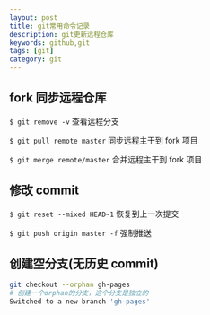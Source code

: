 ```yaml
---
layout: post
title: git常用命令记录
description: git更新远程仓库
keywords: github,git
tags: [git]
category: git
---
```


## fork 同步远程仓库

`$ git remove -v`  查看远程分支

`$ git pull remote master` 同步远程主干到 fork 项目

`$ git merge remote/master` 合并远程主干到 fork 项目

## 修改 commit

`$ git reset --mixed HEAD~1` 恢复到上一次提交

`$ git push origin master -f` 强制推送

## 创建空分支(无历史 commit)

```bash
git checkout --orphan gh-pages
# 创建一个orphan的分支，这个分支是独立的
Switched to a new branch 'gh-pages'
```

